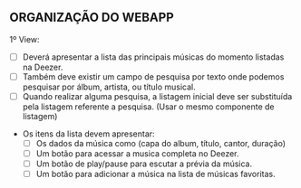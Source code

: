 ## ORGANIZAÇÃO DO WEBAPP

1º View:
  - [ ]  Deverá apresentar a lista das principais músicas do momento listadas na Deezer.
  - [ ]  Também deve existir um campo de pesquisa por texto onde podemos pesquisar por álbum, artista, ou título musical.
  - [ ]  Quando realizar alguma pesquisa, a listagem inicial deve ser substituída pela listagem referente a pesquisa. (Usar o mesmo componente de listagem)
  
  * Os itens da lista devem apresentar:
    - [ ]  Os dados da música como (capa do album, título, cantor, duração)
    - [ ]  Um botão para acessar a musica completa no Deezer.
    - [ ]  Um botão de play/pause para escutar a prévia da música.
    - [ ]  Um botão para adicionar a música na lista de músicas favoritas.